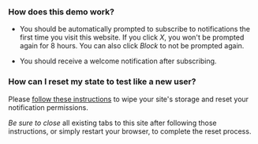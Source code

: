 ### How does this demo work?

- You should be automatically prompted to subscribe to notifications the first time you visit this website. If you click _X_, you won't be prompted again for 8 hours. You can also click _Block_ to not be prompted again.

- You should receive a welcome notification after subscribing.

### How can I reset my state to test like a new user?

Please [follow these instructions](https://documentation.onesignal.com/docs/troubleshooting-web-push#section-clearing-your-cache-and-resetting-push-permissions ) to wipe your site's storage and reset your notification permissions.

_Be sure to close_ all existing tabs to this site after following those instructions, or simply restart your browser, to complete the reset process.